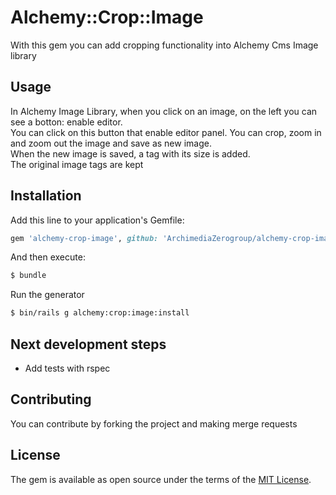 # Alchemy::Crop::Image
With this gem you can add cropping functionality into Alchemy Cms Image library

## Usage
In Alchemy Image Library, when you click on an image, on the left you can see a botton: enable editor.  
You can click on this button that enable editor panel.
You can crop, zoom in and zoom out the image and save as new image.  
When the new image is saved, a tag with its size is added.  
The original image tags are kept


## Installation

Add this line to your application's Gemfile:

```ruby
gem 'alchemy-crop-image', github: 'ArchimediaZerogroup/alchemy-crop-image', branch: 'master'
```

And then execute:
```bash
$ bundle
```

Run the generator
```bash
$ bin/rails g alchemy:crop:image:install
```

## Next development steps
* Add tests with rspec

## Contributing
You can contribute by forking the project and making merge requests 

## License
The gem is available as open source under the terms of the [MIT License](https://opensource.org/licenses/MIT).
